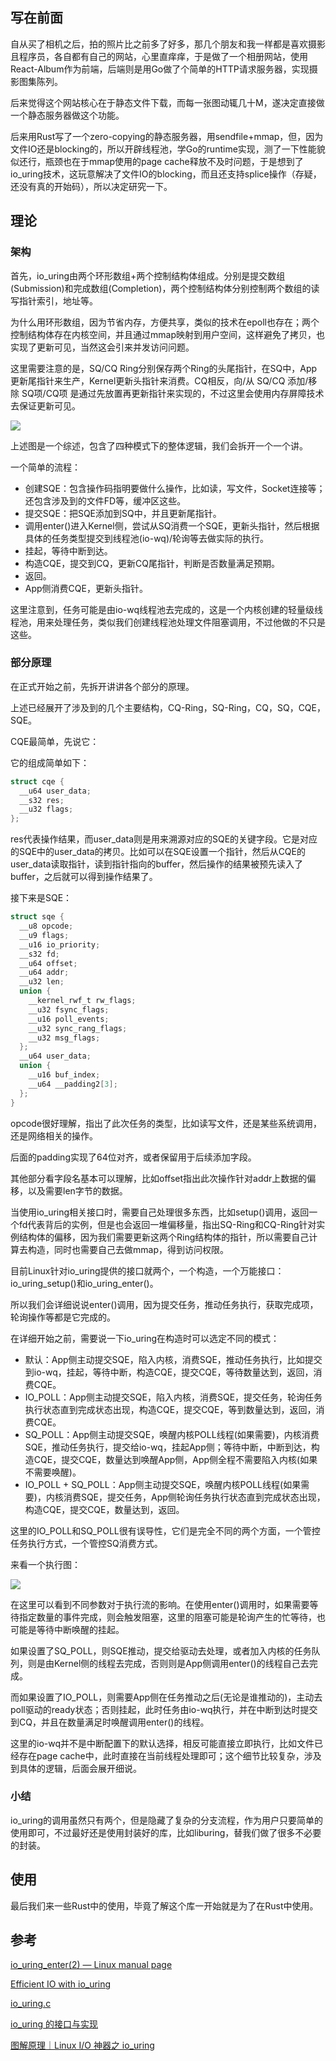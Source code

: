 ## 写在前面

自从买了相机之后，拍的照片比之前多了好多，那几个朋友和我一样都是喜欢摄影且程序员，各自都有自己的网站，心里直痒痒，于是做了一个相册网站，使用React-Album作为前端，后端则是用Go做了个简单的HTTP请求服务器，实现摄影图集陈列。

后来觉得这个网站核心在于静态文件下载，而每一张图动辄几十M，遂决定直接做一个静态服务器做这个功能。

后来用Rust写了一个zero-copying的静态服务器，用sendfile+mmap，但，因为文件IO还是blocking的，所以开辟线程池，学Go的runtime实现，测了一下性能貌似还行，瓶颈也在于mmap使用的page cache释放不及时问题，于是想到了io_uring技术，这玩意解决了文件IO的blocking，而且还支持splice操作（存疑，还没有真的开始码），所以决定研究一下。

## 理论

### 架构

首先，io_uring由两个环形数组+两个控制结构体组成。分别是提交数组(Submission)和完成数组(Completion)，两个控制结构体分别控制两个数组的读写指针索引，地址等。

为什么用环形数组，因为节省内存，方便共享，类似的技术在epoll也存在；两个控制结构体存在内核空间，并且通过mmap映射到用户空间，这样避免了拷贝，也实现了更新可见，当然这会引来并发访问问题。

这里需要注意的是，SQ/CQ Ring分别保存两个Ring的头尾指针，在SQ中，App更新尾指针来生产，Kernel更新头指针来消费。CQ相反，向/从 SQ/CQ 添加/移除 SQ项/CQ项 是通过先放置再更新指针来实现的，不过这里会使用内存屏障技术去保证更新可见。

![](./1.svg)

上述图是一个综述，包含了四种模式下的整体逻辑，我们会拆开一个一个讲。



一个简单的流程：

- 创建SQE：包含操作码指明要做什么操作，比如读，写文件，Socket连接等；还包含涉及到的文件FD等，缓冲区这些。
- 提交SQE：把SQE添加到SQ中，并且更新尾指针。
- 调用enter()进入Kernel侧，尝试从SQ消费一个SQE，更新头指针，然后根据具体的任务类型提交到线程池(io-wq)/轮询等去做实际的执行。
- 挂起，等待中断到达。
- 构造CQE，提交到CQ，更新CQ尾指针，判断是否数量满足预期。
- 返回。
- App侧消费CQE，更新头指针。

这里注意到，任务可能是由io-wq线程池去完成的，这是一个内核创建的轻量级线程池，用来处理任务，类似我们创建线程池处理文件阻塞调用，不过他做的不只是这些。

### 部分原理

在正式开始之前，先拆开讲讲各个部分的原理。

上述已经展开了涉及到的几个主要结构，CQ-Ring，SQ-Ring，CQ，SQ，CQE，SQE。

CQE最简单，先说它：

它的组成简单如下：

``` c
struct cqe {
  __u64 user_data;
  __s32 res;
  __u32 flags;
};
```

res代表操作结果，而user_data则是用来溯源对应的SQE的关键字段。它是对应的SQE中的user_data的拷贝。比如可以在SQE设置一个指针，然后从CQE的user_data读取指针，读到指针指向的buffer，然后操作的结果被预先读入了buffer，之后就可以得到操作结果了。

接下来是SQE：

``` c
struct sqe {
  __u8 opcode;
  __u9 flags;
  __u16 io_priority;
  __s32 fd;
  __u64 offset;
  __u64 addr;
  __u32 len;
  union {
    __kernel_rwf_t rw_flags;
    __u32 fsync_flags;
    __u16 poll_events;
    __u32 sync_rang_flags;
    __u32 msg_flags;
  };
  __u64 user_data;
  union {
    __u16 buf_index;
    __u64 __padding2[3];
  };
}
```

opcode很好理解，指出了此次任务的类型，比如读写文件，还是某些系统调用，还是网络相关的操作。

后面的padding实现了64位对齐，或者保留用于后续添加字段。

其他部分看字段名基本可以理解，比如offset指出此次操作针对addr上数据的偏移，以及需要len字节的数据。



当使用io_uring相关接口时，需要自己处理很多东西，比如setup()调用，返回一个fd代表背后的实例，但是也会返回一堆偏移量，指出SQ-Ring和CQ-Ring针对实例结构体的偏移，因为我们需要更新这两个Ring结构体的指针，所以需要自己计算去构造，同时也需要自己去做mmap，得到访问权限。

目前Linux针对io_uring提供的接口就两个，一个构造，一个万能接口：io_uring_setup()和io_uring_enter()。

所以我们会详细说说enter()调用，因为提交任务，推动任务执行，获取完成项，轮询操作等都是它完成的。

在详细开始之前，需要说一下io_uring在构造时可以选定不同的模式：

- 默认：App侧主动提交SQE，陷入内核，消费SQE，推动任务执行，比如提交到io-wq，挂起，等待中断，构造CQE，提交CQE，等待数量达到，返回，消费CQE。
- IO_POLL：App侧主动提交SQE，陷入内核，消费SQE，提交任务，轮询任务执行状态直到完成状态出现，构造CQE，提交CQE，等到数量达到，返回，消费CQE。
- SQ_POLL：App侧主动提交SQE，唤醒内核POLL线程(如果需要)，内核消费SQE，推动任务执行，提交给io-wq，挂起App侧；等待中断，中断到达，构造CQE，提交CQE，数量达到唤醒App侧，App侧全程不需要陷入内核(如果不需要唤醒)。
- IO_POLL + SQ_POLL：App侧主动提交SQE，唤醒内核POLL线程(如果需要)，内核消费SQE，提交任务，App侧轮询任务执行状态直到完成状态出现，构造CQE，提交CQE，数量达到，返回。

这里的IO_POLL和SQ_POLL很有误导性，它们是完全不同的两个方面，一个管控任务执行方式，一个管控SQ消费方式。

来看一个执行图：

![](./2.svg)

在这里可以看到不同参数对于执行流的影响。在使用enter()调用时，如果需要等待指定数量的事件完成，则会触发阻塞，这里的阻塞可能是轮询产生的忙等待，也可能是等待中断唤醒的挂起。

如果设置了SQ_POLL，则SQE推动，提交给驱动去处理，或者加入内核的任务队列，则是由Kernel侧的线程去完成，否则则是App侧调用enter()的线程自己去完成。

而如果设置了IO_POLL，则需要App侧在任务推动之后(无论是谁推动的)，主动去poll驱动的ready状态；否则挂起，此时任务由io-wq执行，并在中断到达时提交到CQ，并且在数量满足时唤醒调用enter()的线程。

这里的io-wq并不是中断配置下的默认选择，相反可能直接立即执行，比如文件已经存在page cache中，此时直接在当前线程处理即可；这个细节比较复杂，涉及到具体的逻辑，后面会展开细说。

### 小结

io_uring的调用虽然只有两个，但是隐藏了复杂的分支流程，作为用户只要简单的使用即可，不过最好还是使用封装好的库，比如liburing，替我们做了很多不必要的封装。

## 使用

最后我们来一些Rust中的使用，毕竟了解这个库一开始就是为了在Rust中使用。

## 参考

[io_uring_enter(2) — Linux manual page](https://man7.org/linux/man-pages/man2/io_uring_enter.2.html)

[Efficient IO with io_uring](https://kernel.dk/io_uring.pdf)

[io_uring.c](https://github.com/torvalds/linux/blob/4f82870119a46b0d04d91ef4697ac4977a255a9d/io_uring/io_uring.c#L3601)

[io_uring 的接口与实现](https://www.skyzh.dev/blog/2021-06-14-deep-dive-io-uring/)

[图解原理｜Linux I/O 神器之 io_uring](https://cloud.tencent.com/developer/article/2187655)